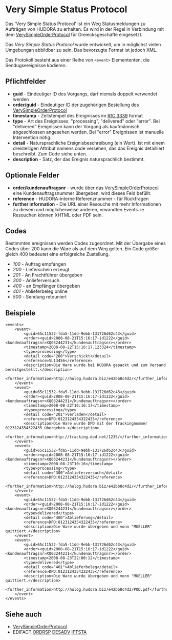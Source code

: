 # Very Simple Status Protocol

Das 'Very Simple Status Protocol' ist ein Weg Statusmeldungen zu Aufträgen von HUDORA zu erhalten. Es wird in der Regel in Verbindung mit dem [VerySimpleOrderProtocol](http://github.com/hudora/huTools/blob/master/doc/standards/verysimpleorderprotocol.markdown) für Dreiecksgeschäfte eingesetzt.

Das *Very Simple Status Protocol* wurde entwickelt, um in möglichst vielen Umgebungan abbildbar zu sein. Das bevorzugte Format ist jedoch XML.

Das Protokoll besteht aus einer Reihe von `<event>` Elemententen, die Sendugsereignisse kodieren.

## Pflichtfelder

* __guid__ - Eindeutiger ID des Vorgangs, darf niemals doppelt verwendet werden
* __order/guid__ - Eindeutiger ID der zugehörigen Bestellung des [VerySimpleOrderProtocol](http://github.com/hudora/huTools/blob/master/doc/standards/verysimpleorderprotocol.markdown)
* __timestamp__ - Zeitstempel des Ereignisses  im [RfC 3339](http://www.ietf.org/rfc/rfc3339) format
* __type__ - Art des Ereignisses. "processing", "delivered" oder "error". Bei "delivered" Ereignissen kann der Vorgang als kaufmännisch abgeschlossen angesehen werden. Bei "error" Ereignissen ist manuelle Intervention nötig.
* __detail__ - Natursprachliche Ereignisbeschreibung (ein Wort). Ist mit einem dreistelligen Attribut namens code versehen, das das Ereignis detailliert beschreibt. Zum Code siehe unten.
* __description__ - Satz, der das Ereignis natursprachlich bestimmt. 

## Optionale Felder 

* __order/kundenauftragsnr__ - wurde über das [VerySimpleOrderProtocol](http://github.com/hudora/huTools/blob/master/doc/standards/verysimpleorderprotocol.markdown) eine Kundenauftragsnummer übergeben, wird dieses Feld befüllt.
* __reference__ - HUDORA-interne Referenznummer - für Rückfragen
* __further information__ - Die URL einer Resouche mit mehr Informationen zu diesem und möglicherweise anderen, vrwandten Events. ie Resouchen können XHTML oder PDF sein. 

## Codes 

Bestimmten ereignissen werden Codes zugeordnet. Mit der Übergabe eines Codes über 200 kann die Ware als auf dem Weg gelten. Ein Code größer gleich 400 bedeutet eine erfolgreiche Zustellung.

* *100* - Auftrag empfangen
* *200* - Lieferschein erzeugt
* *201* - An Frachtführer übergeben
* *300* - Anlieferversuch
* *400* - an Empfänger übergeben
* *401* - Ablieferbeleg online
* *500* - Sendung retouniert 

## Beispiele

    <events>
        <event> 
            <guid>65c11532-fda5-11dd-9ebb-131726d62c43</guid>
            <order><guid>2008-08-21T15:16:17-id1222</guid><kundenauftragsnr>XQ03244231</kundenauftragsnr></order>
            <timestamp>2008-08-22T15:16:17.123324</timestamp>
            <type>processing</type>
            <detail code="200">Verschickt</detail>
            <reference>SL13456</reference>
            <description>Die Ware wurde bei HUDORA gepackt und zum Versand bereitgestellt.</description>
            <further_information>http://hulog.hudora.biz/e42bb8c4d2/</further_information>
        </event>
        <event> 
            <guid>65c11532-fda5-11dd-9ebb-131726d62c43</guid>
            <order><guid>2008-08-21T15:16:17-id1222</guid><kundenauftragsnr>XQ03244231</kundenauftragsnr></order>
            <timestamp>2008-08-22T16:16:17</timestamp>
            <type>processing</type>
            <detail code="201">Verladen</detail>
            <reference>DPD:0123124354322435</reference>
            <description>Die Ware wurde DPD mit der Trackingnummer 0123124354322435 übergeben.</description>
            <further_information>http://tracking.dpd.net/1235/</further_information>
        </event>
        <event> 
            <guid>65c11532-fda5-11dd-9ebb-131726d62c43</guid>
            <order><guid>2008-08-21T15:16:17-id1222</guid><kundenauftragsnr>XQ03244231</kundenauftragsnr></order>
            <timestamp>2008-08-23T10:16</timestamp>
            <type>processing</type>
            <detail code="300">Anlieferversuch</detail>
            <reference>DPD:0123124354322435</reference>
            <further_information>http://hulog.hudora.biz/e42bb8c4d2/</further_information>
        </event>
        <event> 
            <guid>65c11532-fda5-11dd-9ebb-131726d62c43</guid>
            <order><guid>2008-08-21T15:16:17-id1222</guid><kundenauftragsnr>XQ03244231</kundenauftragsnr></order>
            <type>delivered</type>
            <detail code="400">Ablieferung</detail>
            <reference>DPD:0123124354322435</reference>
            <description>Die Ware wurde übergeben und vonn "MUELLER" quittiert.</description>
        </event>
        <event> 
            <guid>65c11532-fda5-11dd-9ebb-131726d62c43</guid>
            <order><guid>2008-08-21T15:16:17-id1222</guid><kundenauftragsnr>XQ03244231</kundenauftragsnr></order>
            <timestamp>2008-08-23T22:00:12</timestamp>
            <type>delivered</type>
            <detail code="401">Ablieferbeleg</detail>
            <reference>DPD:0123124354322435</reference>
            <description>Die Ware wurde übergeben und vonn "MUELLER" quittiert.</description>
            <further_information>http://hulog.hudora.biz/e42bb8c4d2/POD.pdf</further_information>
        </event>
    </events>

## Siehe auch

* [VerySimpleOrderProtocol](http://github.com/hudora/huTools/blob/master/doc/standards/verysimpleorderprotocol.markdown)
* EDIFACT  [ORDRSP](http://www.edifactory.de/msginfo.php?s=D08A&m=ORDRSP)  [DESADV](http://www.edifactory.de/msginfo.php?s=D08A&m=DESADV)  [IFTSTA](http://www.edifactory.de/msginfo.php?s=D08A&m=IFTSTA) 

